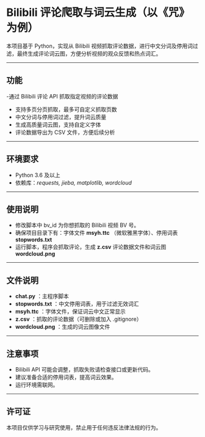 # Bilibili 评论爬取与词云生成（以《咒》为例）

本项目基于 Python，实现从 Bilibili 视频抓取评论数据，进行中文分词及停用词过滤，最终生成评论词云图，方便分析视频的观众反馈和热点词汇。

---

## 功能
-通过 Bilibili 评论 API 抓取指定视频的评论数据
- 支持多页分页抓取，最多可自定义抓取页数
- 中文分词与停用词过滤，提升词云质量
- 生成高质量词云图，支持自定义字体
- 评论数据导出为 CSV 文件，方便后续分析

---

## 环境要求
- Python 3.6 及以上
- 依赖库：_requests, jieba, matplotlib, wordcloud_

---

## 使用说明
- 修改脚本中 bv_id 为你想抓取的 Bilibili 视频 BV 号。
- 确保项目目录下有：字体文件 **msyh.ttc** （微软雅黑字体）、停用词表 **stopwords.txt**
- 运行脚本，程序会抓取评论，生成 **z.csv** 评论数据文件和词云图 **wordcloud.png**

---

## 文件说明
- **chat.py** ：主程序脚本
- **stopwords.txt** ：中文停用词表，用于过滤无效词汇
- **msyh.ttc** ：字体文件，保证词云中文正常显示
- **z.csv** ：抓取的评论数据（可删除或加入 .gitignore）
- **wordcloud.png** ：生成的词云图像文件

---

## 注意事项
- Bilibili API 可能会调整，抓取失败请检查接口或更新代码。
- 建议准备合适的停用词表，提高词云效果。
- 运行环境需联网。

---

## 许可证
本项目仅供学习与研究使用，禁止用于任何违反法律法规的行为。